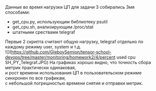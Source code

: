 Данные во время нагрузки ЦП для задачи 3 собирались 3мя способами:
* get_cpu.py, использующим библиотеку psutil  
* get_cpu.sh, анализирующим /proc/stat  
* штатными срествами telegraf  
  
Первые 2 скрипта считают общую нагрузку, telegraf отдельно по каждому режиму user, system и т.д.  
![](https://github.com/GlebovSemjon/tensor-school-devops/tree/master/monitoring/homework2/4/percent used cpu SH_PY_Telegraf.JPG)
На графиках хорошо видно, что точность сбора метрик практически одинаковая,  
и рост времени использования ЦП в пользовательском режиме синхронен по все графикам,  
с небольшой погрешностью времени снятия и отправки метрик.
